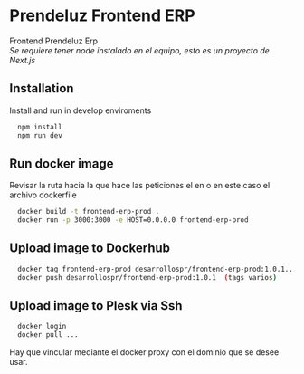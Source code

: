 
# Prendeluz Frontend ERP
Frontend Prendeluz Erp  
*Se requiere tener node instalado en el equipo, esto es un proyecto de Next.js*



## Installation

Install and run in develop enviroments

```bash
  npm install
  npm run dev
```

## Run docker image
Revisar la ruta hacia la que hace las peticiones el en o en este caso el archivo dockerfile

```bash
  docker build -t frontend-erp-prod .
  docker run -p 3000:3000 -e HOST=0.0.0.0 frontend-erp-prod
```
## Upload image to Dockerhub

```bash
  docker tag frontend-erp-prod desarrollospr/frontend-erp-prod:1.0.1... (tags varios)
  docker push desarrollospr/frontend-erp-prod:1.0.1  (tags varios)
```

## Upload image to Plesk via Ssh

```bash
  docker login
  docker pull ...
```
Hay que vincular mediante el docker proxy con el dominio que se desee usar.
    